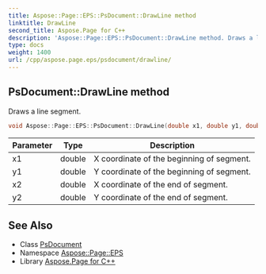 ```yaml
---
title: Aspose::Page::EPS::PsDocument::DrawLine method
linktitle: DrawLine
second_title: Aspose.Page for C++
description: 'Aspose::Page::EPS::PsDocument::DrawLine method. Draws a line segment in C++.'
type: docs
weight: 1400
url: /cpp/aspose.page.eps/psdocument/drawline/
---
```

## PsDocument::DrawLine method


Draws a line segment.

```cpp
void Aspose::Page::EPS::PsDocument::DrawLine(double x1, double y1, double x2, double y2)
```


| Parameter | Type | Description |
| --- | --- | --- |
| x1 | double | X coordinate of the beginning of segment. |
| y1 | double | Y coordinate of the beginning of segment. |
| x2 | double | X coordinate of the end of segment. |
| y2 | double | Y coordinate of the end of segment. |

## See Also

* Class [PsDocument](../)
* Namespace [Aspose::Page::EPS](../../)
* Library [Aspose.Page for C++](../../../)

